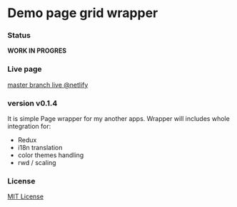 # Demo page grid wrapper

### Status

**WORK IN PROGRES**

### Live page 

[master branch live @netlify](https://suspicious-roentgen-a39454.netlify.com/)

### version v0.1.4

It is simple Page wrapper for my another apps.
Wrapper will includes whole integration for: 
- Redux
- i18n translation
- color themes handling
- rwd / scaling  

### License
[MIT License](https://github.com/Kratak/Demo-Apps-Page/blob/master/LICENSE)

